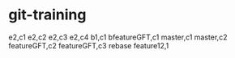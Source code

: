 # git-training
e2,c1
e2,c2
e2,c3
e2,c4
b1,c1
bfeatureGFT,c1
master,c1
master,c2
featureGFT,c2
featureGFT,c3
rebase
feature12,1


